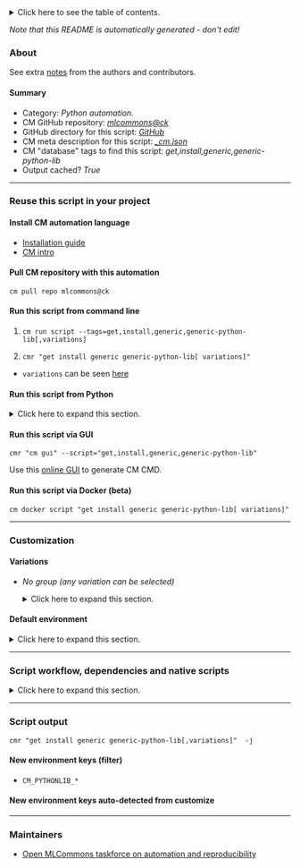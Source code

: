 <details>
<summary>Click here to see the table of contents.</summary>

* [About](#about)
* [Summary](#summary)
* [Reuse this script in your project](#reuse-this-script-in-your-project)
  * [ Install CM automation language](#install-cm-automation-language)
  * [ Check CM script flags](#check-cm-script-flags)
  * [ Run this script from command line](#run-this-script-from-command-line)
  * [ Run this script from Python](#run-this-script-from-python)
  * [ Run this script via GUI](#run-this-script-via-gui)
  * [ Run this script via Docker (beta)](#run-this-script-via-docker-(beta))
* [Customization](#customization)
  * [ Variations](#variations)
  * [ Default environment](#default-environment)
* [Script workflow, dependencies and native scripts](#script-workflow-dependencies-and-native-scripts)
* [Script output](#script-output)
* [New environment keys (filter)](#new-environment-keys-(filter))
* [New environment keys auto-detected from customize](#new-environment-keys-auto-detected-from-customize)
* [Maintainers](#maintainers)

</details>

*Note that this README is automatically generated - don't edit!*

### About


See extra [notes](README-extra.md) from the authors and contributors.

#### Summary

* Category: *Python automation.*
* CM GitHub repository: *[mlcommons@ck](https://github.com/mlcommons/ck/tree/master/cm-mlops)*
* GitHub directory for this script: *[GitHub](https://github.com/mlcommons/ck/tree/master/cm-mlops/script/get-generic-python-lib)*
* CM meta description for this script: *[_cm.json](_cm.json)*
* CM "database" tags to find this script: *get,install,generic,generic-python-lib*
* Output cached? *True*
___
### Reuse this script in your project

#### Install CM automation language

* [Installation guide](https://github.com/mlcommons/ck/blob/master/docs/installation.md)
* [CM intro](https://doi.org/10.5281/zenodo.8105339)

#### Pull CM repository with this automation

```cm pull repo mlcommons@ck```


#### Run this script from command line

1. `cm run script --tags=get,install,generic,generic-python-lib[,variations] `

2. `cmr "get install generic generic-python-lib[ variations]" `

* `variations` can be seen [here](#variations)

#### Run this script from Python

<details>
<summary>Click here to expand this section.</summary>

```python

import cmind

r = cmind.access({'action':'run'
                  'automation':'script',
                  'tags':'get,install,generic,generic-python-lib'
                  'out':'con',
                  ...
                  (other input keys for this script)
                  ...
                 })

if r['return']>0:
    print (r['error'])

```

</details>


#### Run this script via GUI

```cmr "cm gui" --script="get,install,generic,generic-python-lib"```

Use this [online GUI](https://cKnowledge.org/cm-gui/?tags=get,install,generic,generic-python-lib) to generate CM CMD.

#### Run this script via Docker (beta)

`cm docker script "get install generic generic-python-lib[ variations]" `

___
### Customization


#### Variations

  * *No group (any variation can be selected)*
    <details>
    <summary>Click here to expand this section.</summary>

    * `_Pillow`
      - Environment variables:
        - *CM_GENERIC_PYTHON_PACKAGE_NAME*: `Pillow`
      - Workflow:
    * `_apache-tvm`
      - Environment variables:
        - *CM_GENERIC_PYTHON_PACKAGE_NAME*: `apache-tvm`
        - *CM_GENERIC_PYTHON_PIP_EXTRA*: ` --pre`
      - Workflow:
        1. ***Read "deps" on other CM scripts***
           * get,generic-python-lib,_typing_extensions
             - CM script: [get-generic-python-lib](https://github.com/mlcommons/ck/tree/master/cm-mlops/script/get-generic-python-lib)
    * `_apex`
      - Environment variables:
        - *CM_GENERIC_PYTHON_PACKAGE_NAME*: `apex`
      - Workflow:
    * `_async_timeout`
      - Environment variables:
        - *CM_GENERIC_PYTHON_PACKAGE_NAME*: `async_timeout`
      - Workflow:
    * `_attr`
      - Environment variables:
        - *CM_GENERIC_PYTHON_PACKAGE_NAME*: `attr`
      - Workflow:
    * `_attrs`
      - Environment variables:
        - *CM_GENERIC_PYTHON_PACKAGE_NAME*: `attrs`
      - Workflow:
    * `_boto3`
      - Environment variables:
        - *CM_GENERIC_PYTHON_PACKAGE_NAME*: `boto3`
      - Workflow:
    * `_cloudpickle`
      - Environment variables:
        - *CM_GENERIC_PYTHON_PACKAGE_NAME*: `cloudpickle`
      - Workflow:
    * `_cmind`
      - Environment variables:
        - *CM_GENERIC_PYTHON_PACKAGE_NAME*: `cmind`
      - Workflow:
    * `_colored`
      - Environment variables:
        - *CM_GENERIC_PYTHON_PACKAGE_NAME*: `colored`
        - *CM_GENERIC_PYTHON_PIP_EXTRA_INDEX_URL*: `https://pypi.ngc.nvidia.com`
      - Workflow:
    * `_cupy`
      - Environment variables:
        - *CM_GENERIC_PYTHON_PACKAGE_NAME*: `cupy`
      - Workflow:
        1. ***Read "deps" on other CM scripts***
           * get,cuda
             * CM names: `--adr.['cuda']...`
             - CM script: [get-cuda](https://github.com/mlcommons/ck/tree/master/cm-mlops/script/get-cuda)
    * `_datasets`
      - Environment variables:
        - *CM_GENERIC_PYTHON_PACKAGE_NAME*: `datasets`
      - Workflow:
    * `_decorator`
      - Environment variables:
        - *CM_GENERIC_PYTHON_PACKAGE_NAME*: `decorator`
      - Workflow:
    * `_deepsparse`
      - Environment variables:
        - *CM_GENERIC_PYTHON_PACKAGE_NAME*: `deepsparse`
      - Workflow:
    * `_dllogger`
      - Environment variables:
        - *CM_GENERIC_PYTHON_PACKAGE_NAME*: `dllogger`
        - *CM_GENERIC_PYTHON_PIP_URL*: `git+https://github.com/NVIDIA/dllogger#egg=dllogger`
      - Workflow:
    * `_fiftyone`
      - Environment variables:
        - *CM_GENERIC_PYTHON_PACKAGE_NAME*: `fiftyone`
      - Workflow:
    * `_google-api-python-client`
      - Environment variables:
        - *CM_GENERIC_PYTHON_PACKAGE_NAME*: `google_api_python_client`
      - Workflow:
    * `_google-auth-oauthlib`
      - Environment variables:
        - *CM_GENERIC_PYTHON_PACKAGE_NAME*: `google_auth_oauthlib`
      - Workflow:
    * `_huggingface_hub`
      - Environment variables:
        - *CM_GENERIC_PYTHON_PACKAGE_NAME*: `huggingface_hub`
      - Workflow:
    * `_inflect`
      - Environment variables:
        - *CM_GENERIC_PYTHON_PACKAGE_NAME*: `inflect`
      - Workflow:
    * `_jax`
      - Environment variables:
        - *CM_GENERIC_PYTHON_PACKAGE_NAME*: `jax`
      - Workflow:
    * `_jax_cuda`
      - Environment variables:
        - *CM_GENERIC_PYTHON_PACKAGE_NAME*: `jax[cuda]`
        - *CM_GENERIC_PYTHON_PIP_EXTRA*: `-f https://storage.googleapis.com/jax-releases/jax_cuda_releases.html`
        - *CM_JAX_VERSION_EXTRA*: `CUDA`
      - Workflow:
        1. ***Read "deps" on other CM scripts***
           * get,cuda
             * CM names: `--adr.['cuda']...`
             - CM script: [get-cuda](https://github.com/mlcommons/ck/tree/master/cm-mlops/script/get-cuda)
    * `_librosa`
      - Environment variables:
        - *CM_GENERIC_PYTHON_PACKAGE_NAME*: `librosa`
      - Workflow:
    * `_matplotlib`
      - Environment variables:
        - *CM_GENERIC_PYTHON_PACKAGE_NAME*: `matplotlib`
      - Workflow:
    * `_mlperf_loadgen`
      - Environment variables:
        - *CM_GENERIC_PYTHON_PACKAGE_NAME*: `mlperf_loadgen`
        - *CM_GENERIC_PYTHON_PIP_URL*: `git+https://github.com/mlcommons/inference.git#subdirectory=loadgen`
      - Workflow:
    * `_mlperf_logging`
      - Environment variables:
        - *CM_GENERIC_PYTHON_PACKAGE_NAME*: `mlperf_logging`
        - *CM_GENERIC_PYTHON_PIP_URL*: `git+https://github.com/mlperf/logging.git`
      - Workflow:
    * `_mpld3`
      - Environment variables:
        - *CM_GENERIC_PYTHON_PACKAGE_NAME*: `mpld3`
      - Workflow:
    * `_nibabel`
      - Environment variables:
        - *CM_GENERIC_PYTHON_PACKAGE_NAME*: `nibabel`
      - Workflow:
    * `_numpy`
      - Environment variables:
        - *CM_GENERIC_PYTHON_PACKAGE_NAME*: `numpy`
      - Workflow:
    * `_nvidia-apex`
      - Environment variables:
        - *CM_GENERIC_PYTHON_PACKAGE_NAME*: `apex`
        - *CM_GENERIC_PYTHON_PACKAGE_VARIANT*: `nvidia-apex`
      - Workflow:
        1. ***Read "deps" on other CM scripts***
           * get,cuda
             * CM names: `--adr.['cuda']...`
             - CM script: [get-cuda](https://github.com/mlcommons/ck/tree/master/cm-mlops/script/get-cuda)
           * get,generic-python-lib,_torch_cuda
             * CM names: `--adr.['torch']...`
             - CM script: [get-generic-python-lib](https://github.com/mlcommons/ck/tree/master/cm-mlops/script/get-generic-python-lib)
           * get,git,repo,_repo.https://github.com/NVIDIA/apex,_tag.23.05
             - CM script: [get-git-repo](https://github.com/mlcommons/ck/tree/master/cm-mlops/script/get-git-repo)
    * `_nvidia-dali`
      - Environment variables:
        - *CM_GENERIC_PYTHON_PACKAGE_NAME*: `nvidia-dali-cuda110`
        - *CM_GENERIC_PYTHON_PIP_EXTRA*: ` --upgrade`
        - *CM_GENERIC_PYTHON_PIP_EXTRA_INDEX_URL*: `https://developer.download.nvidia.com/compute/redist`
      - Workflow:
        1. ***Read "deps" on other CM scripts***
           * get,cuda
             * CM names: `--adr.['cuda']...`
             - CM script: [get-cuda](https://github.com/mlcommons/ck/tree/master/cm-mlops/script/get-cuda)
    * `_nvidia-pycocotools`
      - Environment variables:
        - *CM_GENERIC_PYTHON_PIP_UNINSTALL_DEPS*: `pycocotools`
        - *CM_GENERIC_PYTHON_PIP_URL*: `pycocotools@git+https://github.com/NVIDIA/cocoapi#subdirectory=PythonAPI`
      - Workflow:
        1. ***Read "deps" on other CM scripts***
           * get,generic-python-lib,_package.cython
             * CM names: `--adr.['cython']...`
             - CM script: [get-generic-python-lib](https://github.com/mlcommons/ck/tree/master/cm-mlops/script/get-generic-python-lib)
           * get,generic-python-lib,_package.numpy
             * CM names: `--adr.['numpy']...`
             - CM script: [get-generic-python-lib](https://github.com/mlcommons/ck/tree/master/cm-mlops/script/get-generic-python-lib)
    * `_nvidia-pyindex`
      - Environment variables:
        - *CM_GENERIC_PYTHON_PACKAGE_NAME*: `nvidia-pyindex`
      - Workflow:
    * `_nvidia-tensorrt`
      - Environment variables:
        - *CM_GENERIC_PYTHON_PACKAGE_NAME*: `nvidia-tensorrt`
      - Workflow:
    * `_onnx`
      - Environment variables:
        - *CM_GENERIC_PYTHON_PACKAGE_NAME*: `onnx`
      - Workflow:
    * `_onnx-graphsurgeon`
      - Environment variables:
        - *CM_GENERIC_PYTHON_PACKAGE_NAME*: `onnx_graphsurgeon`
      - Workflow:
        1. ***Read "deps" on other CM scripts***
           * get,generic-python-lib,_package.nvidia-pyindex
             - CM script: [get-generic-python-lib](https://github.com/mlcommons/ck/tree/master/cm-mlops/script/get-generic-python-lib)
    * `_onnxruntime`
      - Environment variables:
        - *CM_GENERIC_PYTHON_PACKAGE_NAME*: `onnxruntime`
      - Workflow:
    * `_onnxruntime,rocm`
      - Environment variables:
        - *CM_GENERIC_PYTHON_PACKAGE_NAME*: `onnxruntime-training`
        - *CM_GENERIC_PYTHON_PIP_URL*: `https://download.onnxruntime.ai/onnxruntime_training-1.16.0%2Brocm56-cp3<<<CM_PYTHON_MINOR_VERSION>>>-cp3<<<CM_PYTHON_MINOR_VERSION>>>-manylinux_2_17_x86_64.manylinux2014_x86_64.whl`
      - Workflow:
    * `_onnxruntime_gpu`
      - Environment variables:
        - *CM_GENERIC_PYTHON_PACKAGE_NAME*: `onnxruntime_gpu`
        - *CM_ONNXRUNTIME_VERSION_EXTRA*: `GPU`
      - Workflow:
        1. ***Read "deps" on other CM scripts***
           * get,cuda
             * CM names: `--adr.['cuda']...`
             - CM script: [get-cuda](https://github.com/mlcommons/ck/tree/master/cm-mlops/script/get-cuda)
    * `_opencv-python`
      - Environment variables:
        - *CM_GENERIC_PYTHON_PACKAGE_NAME*: `opencv-python`
      - Workflow:
    * `_package.#`
      - Environment variables:
        - *CM_GENERIC_PYTHON_PACKAGE_NAME*: `#`
        - *CM_GENERIC_PYTHON_PIP_UNINSTALL_DEPS*: ``
        - *CM_GENERIC_PYTHON_PIP_URL*: ``
      - Workflow:
    * `_pandas`
      - Environment variables:
        - *CM_GENERIC_PYTHON_PACKAGE_NAME*: `pandas`
      - Workflow:
    * `_pillow`
      - Environment variables:
        - *CM_GENERIC_PYTHON_PACKAGE_NAME*: `Pillow`
      - Workflow:
    * `_pip`
      - Environment variables:
        - *CM_GENERIC_PYTHON_PACKAGE_NAME*: `pip`
      - Workflow:
    * `_polygraphy`
      - Environment variables:
        - *CM_GENERIC_PYTHON_PACKAGE_NAME*: `polygraphy`
        - *CM_GENERIC_PYTHON_PIP_EXTRA_INDEX_URL*: `https://pypi.ngc.nvidia.com`
      - Workflow:
        1. ***Read "deps" on other CM scripts***
           * get,generic-python-lib,_colored
             - CM script: [get-generic-python-lib](https://github.com/mlcommons/ck/tree/master/cm-mlops/script/get-generic-python-lib)
    * `_pre`
      - Environment variables:
        - *CM_GENERIC_PYTHON_DEV_VERSION*: `yes`
      - Workflow:
    * `_protobuf`
      - Environment variables:
        - *CM_GENERIC_PYTHON_PACKAGE_NAME*: `protobuf`
      - Workflow:
    * `_psutil`
      - Environment variables:
        - *CM_GENERIC_PYTHON_PACKAGE_NAME*: `psutil`
      - Workflow:
    * `_pycocotools`
      - Environment variables:
        - *CM_GENERIC_PYTHON_PACKAGE_NAME*: `pycocotools`
      - Workflow:
    * `_pycuda`
      - Environment variables:
        - *CM_GENERIC_PYTHON_PACKAGE_NAME*: `pycuda`
      - Workflow:
        1. ***Read "deps" on other CM scripts***
           * get,cuda
             * CM names: `--adr.['cuda']...`
             - CM script: [get-cuda](https://github.com/mlcommons/ck/tree/master/cm-mlops/script/get-cuda)
    * `_ray`
      - Environment variables:
        - *CM_GENERIC_PYTHON_PACKAGE_NAME*: `ray[default]`
      - Workflow:
    * `_requests`
      - Environment variables:
        - *CM_GENERIC_PYTHON_PACKAGE_NAME*: `requests`
      - Workflow:
    * `_rocm`
      - Workflow:
        1. ***Read "deps" on other CM scripts***
           * get,rocm
             * CM names: `--adr.['rocm']...`
             - CM script: [get-rocm](https://github.com/mlcommons/ck/tree/master/cm-mlops/script/get-rocm)
    * `_safetensors`
      - Environment variables:
        - *CM_GENERIC_PYTHON_PACKAGE_NAME*: `safetensors`
      - Workflow:
        1. ***Read "deps" on other CM scripts***
           * get,rust-compiler
             * `if (CM_HOST_PLATFORM_FLAVOR  != x86_64)`
             - CM script: [get-compiler-rust](https://github.com/mlcommons/ck/tree/master/cm-mlops/script/get-compiler-rust)
    * `_scikit-learn`
      - Environment variables:
        - *CM_GENERIC_PYTHON_PACKAGE_NAME*: `scikit-learn`
      - Workflow:
    * `_scipy`
      - Environment variables:
        - *CM_GENERIC_PYTHON_PACKAGE_NAME*: `scipy`
      - Workflow:
    * `_scons`
      - Environment variables:
        - *CM_GENERIC_PYTHON_PACKAGE_NAME*: `scons`
      - Workflow:
    * `_setfit`
      - Environment variables:
        - *CM_GENERIC_PYTHON_PACKAGE_NAME*: `setfit`
      - Workflow:
    * `_setuptools`
      - Environment variables:
        - *CM_GENERIC_PYTHON_PACKAGE_NAME*: `setuptools`
      - Workflow:
    * `_six`
      - Environment variables:
        - *CM_GENERIC_PYTHON_PACKAGE_NAME*: `six`
      - Workflow:
    * `_sklearn`
      - Environment variables:
        - *CM_GENERIC_PYTHON_PACKAGE_NAME*: `sklearn`
      - Workflow:
    * `_sox`
      - Environment variables:
        - *CM_GENERIC_PYTHON_PACKAGE_NAME*: `sox`
      - Workflow:
    * `_sparsezoo`
      - Environment variables:
        - *CM_GENERIC_PYTHON_PACKAGE_NAME*: `sparsezoo`
      - Workflow:
    * `_streamlit`
      - Environment variables:
        - *CM_GENERIC_PYTHON_PACKAGE_NAME*: `streamlit`
      - Workflow:
    * `_streamlit_option_menu`
      - Environment variables:
        - *CM_GENERIC_PYTHON_PACKAGE_NAME*: `streamlit_option_menu`
      - Workflow:
    * `_tensorboard`
      - Environment variables:
        - *CM_GENERIC_PYTHON_PACKAGE_NAME*: `tensorboard`
      - Workflow:
    * `_tensorflow`
      - Environment variables:
        - *CM_GENERIC_PYTHON_PACKAGE_NAME*: `tensorflow`
      - Workflow:
    * `_tensorflow,rocm`
      - Environment variables:
        - *CM_GENERIC_PYTHON_PACKAGE_NAME*: `tensorflow-rocm`
      - Workflow:
    * `_tensorrt`
      - Environment variables:
        - *CM_GENERIC_PYTHON_PACKAGE_NAME*: `tensorrt`
        - *CM_GENERIC_PYTHON_PIP_EXTRA_INDEX_URL*: `https://download.pytorch.org/whl/<<<CM_CUDA_VERSION_STRING>>>`
        - *CM_TORCH_VERSION_EXTRA*: `CUDA`
      - Workflow:
    * `_tflite`
      - Environment variables:
        - *CM_GENERIC_PYTHON_PACKAGE_NAME*: `tflite`
      - Workflow:
    * `_tflite-runtime`
      - Environment variables:
        - *CM_GENERIC_PYTHON_PACKAGE_NAME*: `tflite-runtime`
      - Workflow:
    * `_tokenization`
      - Environment variables:
        - *CM_GENERIC_PYTHON_PACKAGE_NAME*: `tokenization`
      - Workflow:
    * `_toml`
      - Environment variables:
        - *CM_GENERIC_PYTHON_PACKAGE_NAME*: `toml`
      - Workflow:
    * `_torch`
      - Environment variables:
        - *CM_GENERIC_PYTHON_PACKAGE_NAME*: `torch`
        - *CM_GENERIC_PYTHON_PIP_EXTRA_INDEX_URL*: `https://download.pytorch.org/whl/cpu`
      - Workflow:
    * `_torch,pre`
      - Environment variables:
        - *CM_GENERIC_PYTHON_PACKAGE_NAME*: `torch`
        - *CM_GENERIC_PYTHON_PIP_EXTRA*: ` --pre`
        - *CM_GENERIC_PYTHON_PIP_INDEX_URL*: `https://download.pytorch.org/whl/nightly/cpu`
      - Workflow:
    * `_torch,rocm`
      - Environment variables:
        - *CM_GENERIC_PYTHON_PIP_INDEX_URL*: `https://download.pytorch.org/whl/rocm5.6`
        - *CM_GENERIC_PYTHON_PACKAGE_NAME*: `torch`
        - *CM_GENERIC_PYTHON_PIP_UNINSTALL_DEPS*: `torch`
      - Workflow:
        1. ***Read "post_deps" on other CM scripts***
           * get,generic-python-lib,_torchvision,_rocm
             - CM script: [get-generic-python-lib](https://github.com/mlcommons/ck/tree/master/cm-mlops/script/get-generic-python-lib)
           * get,generic-python-lib,_torchaudio,_rocm
             - CM script: [get-generic-python-lib](https://github.com/mlcommons/ck/tree/master/cm-mlops/script/get-generic-python-lib)
    * `_torch_cuda`
      - Environment variables:
        - *CM_GENERIC_PYTHON_PACKAGE_NAME*: `torch`
        - *CM_GENERIC_PYTHON_PIP_EXTRA_INDEX_URL*: `https://download.pytorch.org/whl/<<<CM_CUDA_VERSION_STRING>>>`
        - *CM_TORCH_VERSION_EXTRA*: `CUDA`
      - Workflow:
        1. ***Read "deps" on other CM scripts***
           * get,cuda
             * CM names: `--adr.['cuda']...`
             - CM script: [get-cuda](https://github.com/mlcommons/ck/tree/master/cm-mlops/script/get-cuda)
    * `_torch_cuda,pre`
      - Environment variables:
        - *CM_GENERIC_PYTHON_PACKAGE_NAME*: `torch`
        - *CM_GENERIC_PYTHON_PIP_INDEX_URL*: `https://download.pytorch.org/whl/<<<CM_CUDA_VERSION_STRING>>>`
        - *CM_GENERIC_PYTHON_PIP_EXTRA*: ` --pre`
        - *CM_TORCH_VERSION_EXTRA*: `CUDA`
      - Workflow:
        1. ***Read "deps" on other CM scripts***
           * get,cuda
             * CM names: `--adr.['cuda']...`
             - CM script: [get-cuda](https://github.com/mlcommons/ck/tree/master/cm-mlops/script/get-cuda)
           * get,generic-python-lib,_numpy
             - CM script: [get-generic-python-lib](https://github.com/mlcommons/ck/tree/master/cm-mlops/script/get-generic-python-lib)
    * `_torch_tensorrt`
      - Environment variables:
        - *CM_GENERIC_PYTHON_PACKAGE_NAME*: `torch-tensorrt`
        - *CM_GENERIC_PYTHON_PIP_EXTRA_INDEX_URL*: `https://download.pytorch.org/whl/<<<CM_CUDA_VERSION_STRING>>>`
        - *CM_TORCH_VERSION_EXTRA*: `CUDA`
      - Workflow:
    * `_torchaudio`
      - Environment variables:
        - *CM_GENERIC_PYTHON_PACKAGE_NAME*: `torchaudio`
        - *CM_GENERIC_PYTHON_PIP_EXTRA_INDEX_URL*: `https://download.pytorch.org/whl/cpu`
      - Workflow:
    * `_torchaudio,rocm`
      - Environment variables:
        - *CM_GENERIC_PYTHON_PIP_INDEX_URL*: `https://download.pytorch.org/whl/rocm5.6`
        - *CM_GENERIC_PYTHON_PACKAGE_NAME*: `torchaudio`
        - *CM_GENERIC_PYTHON_PIP_UNINSTALL_DEPS*: `torchaudio`
      - Workflow:
    * `_torchaudio_cuda`
      - Environment variables:
        - *CM_GENERIC_PYTHON_PACKAGE_NAME*: `torchaudio`
        - *CM_GENERIC_PYTHON_PIP_EXTRA_INDEX_URL*: `https://download.pytorch.org/whl/<<<CM_CUDA_VERSION_STRING>>>`
        - *CM_TORCHAUDIO_VERSION_EXTRA*: `CUDA`
      - Workflow:
        1. ***Read "deps" on other CM scripts***
           * get,cuda
             * CM names: `--adr.['cuda']...`
             - CM script: [get-cuda](https://github.com/mlcommons/ck/tree/master/cm-mlops/script/get-cuda)
    * `_torchvision`
      - Environment variables:
        - *CM_GENERIC_PYTHON_PACKAGE_NAME*: `torchvision`
        - *CM_GENERIC_PYTHON_PIP_EXTRA_INDEX_URL*: `https://download.pytorch.org/whl/cpu`
      - Workflow:
    * `_torchvision,rocm`
      - Environment variables:
        - *CM_GENERIC_PYTHON_PIP_INDEX_URL*: `https://download.pytorch.org/whl/rocm5.6`
        - *CM_GENERIC_PYTHON_PACKAGE_NAME*: `torchvision`
        - *CM_GENERIC_PYTHON_PIP_UNINSTALL_DEPS*: `torchvision`
      - Workflow:
    * `_torchvision_cuda`
      - Environment variables:
        - *CM_GENERIC_PYTHON_PACKAGE_NAME*: `torchvision`
        - *CM_TORCHVISION_VERSION_EXTRA*: `CUDA`
      - Workflow:
        1. ***Read "deps" on other CM scripts***
           * get,cuda
             * CM names: `--adr.['cuda']...`
             - CM script: [get-cuda](https://github.com/mlcommons/ck/tree/master/cm-mlops/script/get-cuda)
    * `_tornado`
      - Environment variables:
        - *CM_GENERIC_PYTHON_PACKAGE_NAME*: `tornado`
      - Workflow:
    * `_tqdm`
      - Environment variables:
        - *CM_GENERIC_PYTHON_PACKAGE_NAME*: `tqdm`
      - Workflow:
    * `_transformers`
      - Environment variables:
        - *CM_GENERIC_PYTHON_PACKAGE_NAME*: `transformers`
      - Workflow:
    * `_typing_extensions`
      - Environment variables:
        - *CM_GENERIC_PYTHON_PACKAGE_NAME*: `typing_extensions`
      - Workflow:
    * `_ujson`
      - Environment variables:
        - *CM_GENERIC_PYTHON_PACKAGE_NAME*: `ujson`
      - Workflow:
    * `_unidecode`
      - Environment variables:
        - *CM_GENERIC_PYTHON_PACKAGE_NAME*: `unidecode`
      - Workflow:
    * `_wandb`
      - Environment variables:
        - *CM_GENERIC_PYTHON_PACKAGE_NAME*: `wandb`
      - Workflow:
    * `_west`
      - Environment variables:
        - *CM_GENERIC_PYTHON_PACKAGE_NAME*: `west`
      - Workflow:
    * `_xgboost`
      - Environment variables:
        - *CM_GENERIC_PYTHON_PACKAGE_NAME*: `xgboost`
      - Workflow:
    * `_xlsxwriter`
      - Environment variables:
        - *CM_GENERIC_PYTHON_PACKAGE_NAME*: `xlsxwriter`
      - Workflow:

    </details>

#### Default environment

<details>
<summary>Click here to expand this section.</summary>

These keys can be updated via `--env.KEY=VALUE` or `env` dictionary in `@input.json` or using script flags.


</details>

___
### Script workflow, dependencies and native scripts

<details>
<summary>Click here to expand this section.</summary>

  1. ***Read "deps" on other CM scripts from [meta](https://github.com/mlcommons/ck/tree/master/cm-mlops/script/get-generic-python-lib/_cm.json)***
     * detect,os
       - CM script: [detect-os](https://github.com/mlcommons/ck/tree/master/cm-mlops/script/detect-os)
     * detect,cpu
       - CM script: [detect-cpu](https://github.com/mlcommons/ck/tree/master/cm-mlops/script/detect-cpu)
     * get,python3
       * CM names: `--adr.['python', 'python3']...`
       - CM script: [get-python3](https://github.com/mlcommons/ck/tree/master/cm-mlops/script/get-python3)
     * get,generic-python-lib,_pip
       * `if (CM_GENERIC_PYTHON_PACKAGE_NAME  != pip)`
       * CM names: `--adr.['python-pip', 'pip']...`
       - CM script: [get-generic-python-lib](https://github.com/mlcommons/ck/tree/master/cm-mlops/script/get-generic-python-lib)
  1. ***Run "preprocess" function from [customize.py](https://github.com/mlcommons/ck/tree/master/cm-mlops/script/get-generic-python-lib/customize.py)***
  1. Read "prehook_deps" on other CM scripts from [meta](https://github.com/mlcommons/ck/tree/master/cm-mlops/script/get-generic-python-lib/_cm.json)
  1. ***Run native script if exists***
     * [run.bat](https://github.com/mlcommons/ck/tree/master/cm-mlops/script/get-generic-python-lib/run.bat)
     * [run.sh](https://github.com/mlcommons/ck/tree/master/cm-mlops/script/get-generic-python-lib/run.sh)
  1. Read "posthook_deps" on other CM scripts from [meta](https://github.com/mlcommons/ck/tree/master/cm-mlops/script/get-generic-python-lib/_cm.json)
  1. ***Run "postrocess" function from [customize.py](https://github.com/mlcommons/ck/tree/master/cm-mlops/script/get-generic-python-lib/customize.py)***
  1. Read "post_deps" on other CM scripts from [meta](https://github.com/mlcommons/ck/tree/master/cm-mlops/script/get-generic-python-lib/_cm.json)
</details>

___
### Script output
`cmr "get install generic generic-python-lib[,variations]"  -j`
#### New environment keys (filter)

* `CM_PYTHONLIB_*`
#### New environment keys auto-detected from customize

___
### Maintainers

* [Open MLCommons taskforce on automation and reproducibility](https://github.com/mlcommons/ck/blob/master/docs/taskforce.md)